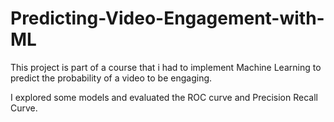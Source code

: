 # Predicting-Video-Engagement-with-ML
This project is part of a course that i had to implement Machine Learning to predict the probability of a video to be engaging.

I explored some models and evaluated the ROC curve and Precision Recall Curve.

